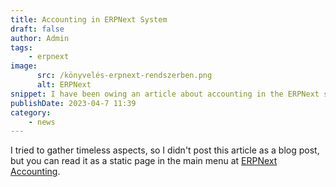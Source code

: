 ```yaml
---
title: Accounting in ERPNext System
draft: false
author: Admin
tags:
    - erpnext
image:
      src: /könyvelés-erpnext-rendszerben.png
      alt: ERPNext
snippet: I have been owing an article about accounting in the ERPNext system for a long time, where I have compiled some aspects that may be useful to others as well.
publishDate: 2023-04-7 11:39
category:
    - news
---
```


<p>I tried to gather timeless aspects, so I didn't post this article as a blog post, but you can read it as a static page in the main menu at <a href="https://www.monolithon.com/accounting" rel="noopener noreferrer">ERPNext Accounting</a>.</p>

